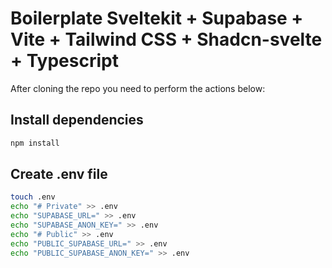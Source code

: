 # Boilerplate Sveltekit + Supabase + Vite + Tailwind CSS + Shadcn-svelte + Typescript

After cloning the repo you need to perform the actions below:

## Install dependencies

```bash
npm install
```

## Create .env file

```bash
touch .env
echo "# Private" >> .env
echo "SUPABASE_URL=" >> .env
echo "SUPABASE_ANON_KEY=" >> .env
echo "# Public" >> .env
echo "PUBLIC_SUPABASE_URL=" >> .env
echo "PUBLIC_SUPABASE_ANON_KEY=" >> .env
```
